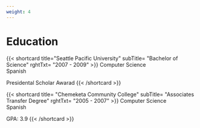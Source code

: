 ```yaml
---
weight: 4
---
```


# Education  

{{< shortcard title="Seattle Pacific University" subTitle= "Bachelor of Science" rghtTxt= "2007 - 2009" >}}
Computer Science  
Spanish  

Presidental Scholar Awarad
{{< /shortcard >}} 

{{< shortcard 
title= "Chemeketa Community College" subTitle= "Associates Transfer Degree" rghtTxt= "2005 - 2007"  >}}
Computer Science  
Spanish  

GPA: 3.9
{{< /shortcard >}} 
